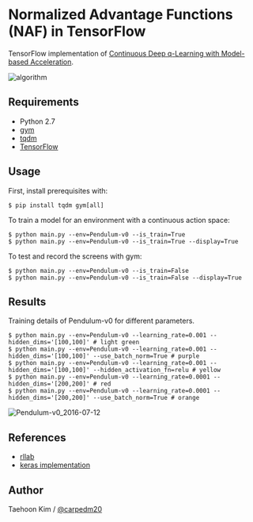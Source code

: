 # Normalized Advantage Functions (NAF) in TensorFlow

TensorFlow implementation of [Continuous Deep q-Learning with Model-based Acceleration](http://arxiv.org/abs/1603.00748).

![algorithm](https://github.com/carpedm20/naf-tensorflow/blob/master/assets/algorithm.png)


## Requirements

- Python 2.7
- [gym](https://github.com/openai/gym)
- [tqdm](https://github.com/tqdm/tqdm)
- [TensorFlow](https://www.tensorflow.org/)


## Usage

First, install prerequisites with:

    $ pip install tqdm gym[all]

To train a model for an environment with a continuous action space:

    $ python main.py --env=Pendulum-v0 --is_train=True
    $ python main.py --env=Pendulum-v0 --is_train=True --display=True

To test and record the screens with gym:

    $ python main.py --env=Pendulum-v0 --is_train=False
    $ python main.py --env=Pendulum-v0 --is_train=False --display=True


## Results

Training details of Pendulum-v0 for different parameters.

    $ python main.py --env=Pendulum-v0 --learning_rate=0.001 --hidden_dims='[100,100]' # light green
    $ python main.py --env=Pendulum-v0 --learning_rate=0.001 --hidden_dims='[100,100]' --use_batch_norm=True # purple
    $ python main.py --env=Pendulum-v0 --learning_rate=0.001 --hidden_dims='[100,100]' --hidden_activation_fn=relu # yellow
    $ python main.py --env=Pendulum-v0 --learning_rate=0.0001 --hidden_dims='[200,200]' # red
    $ python main.py --env=Pendulum-v0 --learning_rate=0.0001 --hidden_dims='[200,200]' --use_batch_norm=True # orange

![Pendulum-v0_2016-07-12](https://github.com/carpedm20/naf-tensorflow/blob/master/assets/Pendulum-v0_2016-07-12.png)


## References

- [rllab](https://github.com/rllab/rllab.git)
- [keras implementation](https://gym.openai.com/evaluations/eval_CzoNQdPSAm0J3ikTBSTCg)


## Author

Taehoon Kim / [@carpedm20](http://carpedm20.github.io/)
